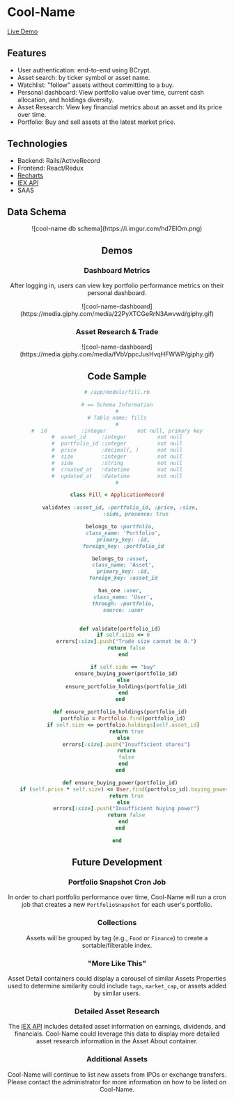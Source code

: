 # Cool-Name
[Live Demo](https://yihwan-marketsim.herokuapp.com/#/)

## Features
* User authentication: end-to-end using BCrypt.
* Asset search: by ticker symbol or asset name.
* Watchlist: "follow" assets without committing to a buy.
* Personal dashboard: View portfolio value over time, current cash allocation, and holdings diversity.
* Asset Research: View key financial metrics about an asset and its price over time.
* Portfolio: Buy and sell assets at the latest market price.

## Technologies
* Backend: Rails/ActiveRecord
* Frontend: React/Redux
* [Recharts](https://github.com/recharts/recharts)
* [IEX API](https://iextrading.com/developer/docs/)
* SAAS

## Data Schema

<center>![cool-name db schema](https://i.imgur.com/hd7EIOm.png)<center/>

## Demos
### Dashboard Metrics
After logging in, users can view key portfolio performance metrics on their personal dashboard.

<center>![cool-name-dashboard](https://media.giphy.com/media/22PyXTCGeRrN3Awvwd/giphy.gif)<center/>

### Asset Research & Trade
<center>![cool-name-dashboard](https://media.giphy.com/media/fVbVppcJusHvqHFWWP/giphy.gif)<center/>

## Code Sample

```RUBY
# /app/models/fill.rb

# == Schema Information
#
# Table name: fills
#
#  id           :integer          not null, primary key
#  asset_id     :integer          not null
#  portfolio_id :integer          not null
#  price        :decimal(, )      not null
#  size         :integer          not null
#  side         :string           not null
#  created_at   :datetime         not null
#  updated_at   :datetime         not null
#

class Fill < ApplicationRecord

  validates :asset_id, :portfolio_id, :price, :size,
            :side, presence: true

  belongs_to :portfolio,
    class_name: 'Portfolio',
    primary_key: :id,
    foreign_key: :portfolio_id

  belongs_to :asset,
    class_name: 'Asset',
    primary_key: :id,
    foreign_key: :asset_id

  has_one :user,
    class_name: 'User',
    through: :portfolio,
    source: :user


  def validate(portfolio_id)
    if self.size <= 0
      errors[:size].push("Trade size cannot be 0.")
      return false
    end

    if self.side == "buy"
      ensure_buying_power(portfolio_id)
    else
      ensure_portfolio_holdings(portfolio_id)
    end
  end

  def ensure_portfolio_holdings(portfolio_id)
    portfolio = Portfolio.find(portfolio_id)
    if self.size <= portfolio.holdings[self.asset_id]
      return true
    else
      errors[:size].push("Insufficient shares")
      return
      false
    end
  end

  def ensure_buying_power(portfolio_id)
    if (self.price * self.size) <= User.find(portfolio_id).buying_power
      return true
    else
      errors[:size].push("Insufficient buying power")
      return false
    end
  end

end
```

## Future Development

### Portfolio Snapshot Cron Job
In order to chart portfolio performance over time, Cool-Name will run a cron job that creates a new `PortfolioSnapshot` for each user's portfolio.

### Collections
Assets will be grouped by tag (e.g., `Food` or `Finance`) to create a sortable/filterable index.

### "More Like This"
Asset Detail containers could display a carousel of similar Assets Properties used to determine similarity could include `tags`, `market_cap`, or assets added by similar users. 

### Detailed Asset Research
The [IEX API](https://iextrading.com/developer/docs/) includes detailed asset information on earnings, dividends, and financials. Cool-Name could leverage this data to display more detailed asset research information in the Asset About container.

### Additional Assets
Cool-Name will continue to list new assets from IPOs or exchange transfers. Please contact the administrator for more information on how to be listed on Cool-Name.
